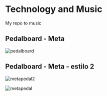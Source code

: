 # Technology and Music

My repo to music 

## Pedalboard - Meta

![pedalboard](https://user-images.githubusercontent.com/48387196/164287348-98a212a4-76e0-4da3-9cd0-8c805a05fefb.png)

## Pedalboard - Meta - estilo 2

![metapedal2](https://user-images.githubusercontent.com/48387196/164872728-88fa33ab-df20-4b16-8979-74063580ac29.png)

![metapedal](https://user-images.githubusercontent.com/48387196/164869382-c83f291a-f2d2-4cbd-863d-29716e11d227.png)
